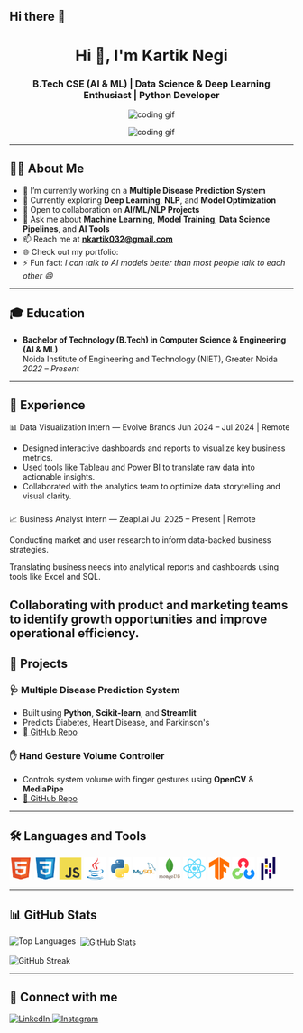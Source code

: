 ## Hi there 👋

<h1 align="center">Hi 👋, I'm Kartik Negi</h1>
<h3 align="center">B.Tech CSE (AI & ML) | Data Science & Deep Learning Enthusiast | Python Developer</h3>

<p align="center">
  <img src="https://cdn.dribbble.com/users/1162077/screenshots/3848914/media/7ed7d5ca526b0483e1d08a494b1b6f0d.gif" width="400" alt="coding gif" />
</p>



<p align="center">
  <img src="https://media.tenor.com/2uyENRmiUt0AAAAC/coding.gif" width="400" alt="coding gif" />
</p>

---

## 🧑‍💻 About Me

- 🔭 I’m currently working on a **Multiple Disease Prediction System**  
- 🌱 Currently exploring **Deep Learning**, **NLP**, and **Model Optimization**  
- 👯 Open to collaboration on **AI/ML/NLP Projects**  
- 💬 Ask me about **Machine Learning**, **Model Training**, **Data Science Pipelines**, and **AI Tools**  
- 📫 Reach me at **nkartik032@gmail.com**  
- 🌐 Check out my portfolio:  
- ⚡ Fun fact: *I can talk to AI models better than most people talk to each other 😄*

---

## 🎓 Education

- **Bachelor of Technology (B.Tech) in Computer Science & Engineering (AI & ML)**  
  Noida Institute of Engineering and Technology (NIET), Greater Noida  
  *2022 – Present*

---

## 💼 Experience
📊 Data Visualization Intern — Evolve Brands
Jun 2024 – Jul 2024 | Remote
- Designed interactive dashboards and reports to visualize key business metrics.
- Used tools like Tableau and Power BI to translate raw data into actionable insights.
- Collaborated with the analytics team to optimize data storytelling and visual clarity.

### 
📈 Business Analyst Intern — Zeapl.ai
Jul 2025 – Present | Remote

Conducting market and user research to inform data-backed business strategies.

Translating business needs into analytical reports and dashboards using tools like Excel and SQL.

Collaborating with product and marketing teams to identify growth opportunities and improve operational efficiency.
---

## 🚀 Projects

### 🩺 Multiple Disease Prediction System  
- Built using **Python**, **Scikit-learn**, and **Streamlit**  
- Predicts Diabetes, Heart Disease, and Parkinson's  
- [🔗 GitHub Repo](https://github.com/xtfaisal07/Multple-disease-prediction)

### ✋ Hand Gesture Volume Controller  
- Controls system volume with finger gestures using **OpenCV** & **MediaPipe**  
- [🔗 GitHub Repo](https://github.com/xtfaisal07/Gesture-based-volume-controller)

---

## 🛠️ Languages and Tools

<p align="left">
  <img src="https://raw.githubusercontent.com/devicons/devicon/master/icons/html5/html5-original.svg" alt="HTML5" width="40" height="40"/>
  <img src="https://raw.githubusercontent.com/devicons/devicon/master/icons/css3/css3-original.svg" alt="CSS3" width="40" height="40"/>
  <img src="https://raw.githubusercontent.com/devicons/devicon/master/icons/javascript/javascript-original.svg" alt="JavaScript" width="40" height="40"/>
  <img src="https://raw.githubusercontent.com/devicons/devicon/master/icons/java/java-original.svg" alt="Java" width="40" height="40"/>
  <img src="https://raw.githubusercontent.com/devicons/devicon/master/icons/python/python-original.svg" alt="Python" width="40" height="40"/>
  <img src="https://raw.githubusercontent.com/devicons/devicon/master/icons/mysql/mysql-original-wordmark.svg" alt="MySQL" width="40" height="40"/>
  <img src="https://raw.githubusercontent.com/devicons/devicon/master/icons/mongodb/mongodb-original-wordmark.svg" alt="MongoDB" width="40" height="40"/>
  <img src="https://raw.githubusercontent.com/devicons/devicon/master/icons/react/react-original.svg" alt="React" width="40" height="40"/>
  <img src="https://raw.githubusercontent.com/devicons/devicon/master/icons/tensorflow/tensorflow-original.svg" alt="TensorFlow" width="40" height="40"/>
  <img src="https://raw.githubusercontent.com/devicons/devicon/master/icons/opencv/opencv-original.svg" alt="OpenCV" width="40" height="40"/>
  <img src="https://raw.githubusercontent.com/devicons/devicon/master/icons/pandas/pandas-original.svg" alt="Pandas" width="40" height="40"/>
</p>

---

## 📊 GitHub Stats

<p>
  <img align="left" src="https://github-readme-stats.vercel.app/api/top-langs?username=gauravs1225&show_icons=true&locale=en&layout=compact" alt="Top Languages" />
</p>

<p>&nbsp;
  <img align="center" src="https://github-readme-stats.vercel.app/api?username=gauravs1225&show_icons=true&locale=en" alt="GitHub Stats" />
</p>

<p>
  <img align="center" src="https://github-readme-streak-stats.herokuapp.com/?user=gauravs1225" alt="GitHub Streak" />
</p>

---

## 🤝 Connect with me

<p align="left">
  <a href="https://www.linkedin.com/in/gaurav-sharma-7b311226b/" target="_blank">
    <img src="https://cdn.jsdelivr.net/gh/devicons/devicon/icons/linkedin/linkedin-original.svg" alt="LinkedIn" width="40" height="40"/>
  </a>
  <a href="https://www.instagram.com/your_instagram_username" target="_blank">
    <img src="https://raw.githubusercontent.com/hussainweb/hussainweb/main/icons/instagram.png" alt="Instagram" width="40" height="40"/>
</p>
